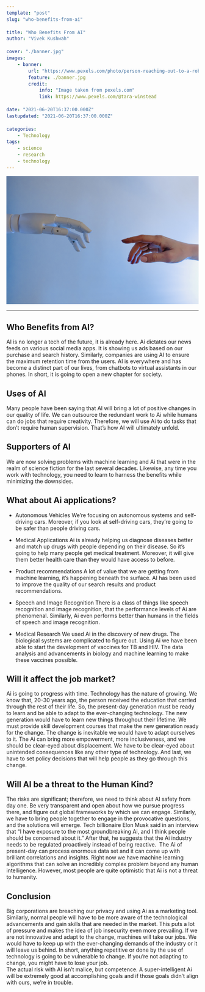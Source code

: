 ```yaml
---
template: "post"
slug: "who-benefits-from-ai"

title: "Who Benefits From AI"
author: "Vivek Kushwah"

cover: "./banner.jpg"
images:
    - banner:
        url: "https://www.pexels.com/photo/person-reaching-out-to-a-robot-8386434/"
        feature: ./banner.jpg
        credit:
            info: "Image taken from pexels.com"
            link: https://www.pexels.com/@tara-winstead

date: "2021-06-20T16:37:00.000Z"
lastupdated: "2021-06-20T16:37:00.000Z"

categories: 
    - Technology
tags:
    - science
    - research
    - technology
---
```


![AI robot and human hand](./banner.jpg)

---

## Who Benefits from AI?
AI is no longer a tech of the future, it is already here. Ai dictates our news feeds on various social media apps. It is showing us ads based on our purchase and search history. Similarly, companies are using AI to ensure the maximum retention time from the users. AI is everywhere and has become a distinct part of our lives, from chatbots to virtual assistants in our phones. In short, it is going to open a new chapter for society.

## Uses of AI
Many people have been saying that AI will bring a lot of positive changes in our quality of life. We can outsource the redundant work to Ai while humans can do jobs that require creativity. Therefore, we will use Ai to do tasks that don’t require human supervision. That’s how AI will ultimately unfold.

## Supporters of AI 
We are now solving problems with machine learning and Ai that were in the realm of science fiction for the last several decades. Likewise, any time you work with technology, you need to learn to harness the benefits while minimizing the downsides.

## What about Ai applications?
- Autonomous Vehicles
We’re focusing on autonomous systems and self-driving cars. Moreover, if you look at self-driving cars, they’re going to be safer than people driving cars.

- Medical Applications
Ai is already helping us diagnose diseases better and match up drugs with people depending on their disease. So it’s going to help many people get medical treatment. Moreover, it will give them better health care than they would have access to before.

- Product recommendations
A lot of value that we are getting from machine learning, it’s happening beneath the surface. AI has been used to improve the quality of our search results and product recommendations.

- Speech and Image Recognition
There is a class of things like speech recognition and image recognition, that the performance levels of Ai are phenomenal. Similarly, Ai even performs better than humans in the fields of speech and image recognition.

- Medical Research
We used Ai in the discovery of new drugs. The biological systems are complicated to figure out. Using Ai we have been able to start the development of vaccines for TB and HIV. The data analysis and advancements in biology and machine learning to make these vaccines possible.

## Will it affect the job market?
Ai is going to progress with time. Technology has the nature of growing. We know that, 20-30 years ago, the person received the education that carried through the rest of their life. So, the present-day generation must be ready to learn and be able to adapt to the ever-changing technology. The new generation would have to learn new things throughout their lifetime.
We must provide skill development courses that make the new generation ready for the change. The change is inevitable we would have to adapt ourselves to it.
The Ai can bring more empowerment, more inclusiveness, and we should be clear-eyed about displacement. We have to be clear-eyed about unintended consequences like any other type of technology. And last, we have to set policy decisions that will help people as they go through this change.

## Will AI be a threat to the Human Kind?
The risks are significant; therefore, we need to think about AI safety from day one. Be very transparent and open about how we pursue progress there, and figure out global frameworks by which we can engage. Similarly, we have to bring people together to engage in the provocative questions, and the solutions will emerge.
Tech billionaire Elon Musk said in an interview that “I have exposure to the most groundbreaking Ai, and I think people should be concerned about it.” After that, he suggests that the Ai industry needs to be regulated proactively instead of being reactive. 
The Ai of present-day can process enormous data set and it can come up with brilliant correlations and insights. Right now we have machine learning algorithms that can solve an incredibly complex problem beyond any human intelligence. However, most people are quite optimistic that Ai is not a threat to humanity. 

## Conclusion
Big corporations are breaching our privacy and using Ai as a marketing tool. Similarly, normal people will have to be more aware of the technological advancements and gain skills that are needed in the market. This puts a lot of pressure and makes the idea of job insecurity even more prevailing. If we are not innovative and adapt to the change, machines will take our jobs. We would have to keep up with the ever-changing demands of the industry or it will leave us behind. In short, anything repetitive or done by the use of technology is going to be vulnerable to change. If you’re not adapting to change, you might have to lose your job. <br/>
The actual risk with AI isn’t malice, but competence. A super-intelligent Ai will be extremely good at accomplishing goals and if those goals didn’t align with ours, we’re in trouble.  




